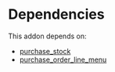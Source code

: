# Dependencies

This addon depends on:

- [purchase_stock](https://github.com/bringout/oca-ocb-warehouse/tree/0ee5ffef60413a71dceb350918ad3fb572ec1875/odoo-bringout-oca-ocb-purchase_stock)
- [purchase_order_line_menu](https://github.com/bringout/oca-workflow-process)

